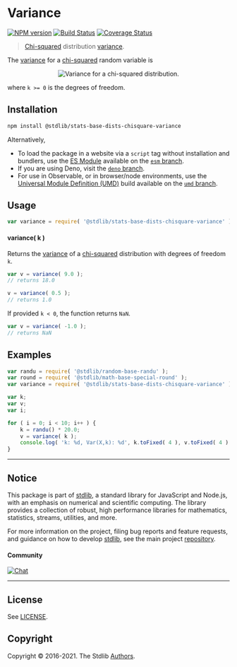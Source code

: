 <!--

@license Apache-2.0

Copyright (c) 2018 The Stdlib Authors.

Licensed under the Apache License, Version 2.0 (the "License");
you may not use this file except in compliance with the License.
You may obtain a copy of the License at

   http://www.apache.org/licenses/LICENSE-2.0

Unless required by applicable law or agreed to in writing, software
distributed under the License is distributed on an "AS IS" BASIS,
WITHOUT WARRANTIES OR CONDITIONS OF ANY KIND, either express or implied.
See the License for the specific language governing permissions and
limitations under the License.

-->

# Variance

[![NPM version][npm-image]][npm-url] [![Build Status][test-image]][test-url] [![Coverage Status][coverage-image]][coverage-url] <!-- [![dependencies][dependencies-image]][dependencies-url] -->

> [Chi-squared][chisquare-distribution] distribution [variance][variance].

<!-- Section to include introductory text. Make sure to keep an empty line after the intro `section` element and another before the `/section` close. -->

<section class="intro">

The [variance][variance] for a [chi-squared][chisquare-distribution] random variable is

<!-- <equation class="equation" label="eq:variance" align="center" raw="\operatorname{Var}\left( X \right) = 2k" alt="Variance for a chi-squared distribution."> -->

<div class="equation" align="center" data-raw-text="\operatorname{Var}\left( X \right) = 2k" data-equation="eq:variance">
    <img src="https://cdn.jsdelivr.net/gh/stdlib-js/stdlib@51534079fef45e990850102147e8945fb023d1d0/lib/node_modules/@stdlib/stats/base/dists/chisquare/variance/docs/img/equation_variance.svg" alt="Variance for a chi-squared distribution.">
    <br>
</div>

<!-- </equation> -->

where `k >= 0` is the degrees of freedom.

</section>

<!-- /.intro -->

<!-- Package usage documentation. -->

<section class="installation">

## Installation

```bash
npm install @stdlib/stats-base-dists-chisquare-variance
```

Alternatively,

-   To load the package in a website via a `script` tag without installation and bundlers, use the [ES Module][es-module] available on the [`esm` branch][esm-url].
-   If you are using Deno, visit the [`deno` branch][deno-url].
-   For use in Observable, or in browser/node environments, use the [Universal Module Definition (UMD)][umd] build available on the [`umd` branch][umd-url].

</section>

<section class="usage">

## Usage

```javascript
var variance = require( '@stdlib/stats-base-dists-chisquare-variance' );
```

#### variance( k )

Returns the [variance][variance] of a [chi-squared][chisquare-distribution] distribution with degrees of freedom `k`.

```javascript
var v = variance( 9.0 );
// returns 18.0

v = variance( 0.5 );
// returns 1.0
```

If provided `k < 0`, the function returns `NaN`.

```javascript
var v = variance( -1.0 );
// returns NaN
```

</section>

<!-- /.usage -->

<!-- Package usage notes. Make sure to keep an empty line after the `section` element and another before the `/section` close. -->

<section class="notes">

</section>

<!-- /.notes -->

<!-- Package usage examples. -->

<section class="examples">

## Examples

<!-- eslint no-undef: "error" -->

```javascript
var randu = require( '@stdlib/random-base-randu' );
var round = require( '@stdlib/math-base-special-round' );
var variance = require( '@stdlib/stats-base-dists-chisquare-variance' );

var k;
var v;
var i;

for ( i = 0; i < 10; i++ ) {
    k = randu() * 20.0;
    v = variance( k );
    console.log( 'k: %d, Var(X,k): %d', k.toFixed( 4 ), v.toFixed( 4 ) );
}
```

</section>

<!-- /.examples -->

<!-- Section to include cited references. If references are included, add a horizontal rule *before* the section. Make sure to keep an empty line after the `section` element and another before the `/section` close. -->

<section class="references">

</section>

<!-- /.references -->

<!-- Section for related `stdlib` packages. Do not manually edit this section, as it is automatically populated. -->

<section class="related">

</section>

<!-- /.related -->

<!-- Section for all links. Make sure to keep an empty line after the `section` element and another before the `/section` close. -->


<section class="main-repo" >

* * *

## Notice

This package is part of [stdlib][stdlib], a standard library for JavaScript and Node.js, with an emphasis on numerical and scientific computing. The library provides a collection of robust, high performance libraries for mathematics, statistics, streams, utilities, and more.

For more information on the project, filing bug reports and feature requests, and guidance on how to develop [stdlib][stdlib], see the main project [repository][stdlib].

#### Community

[![Chat][chat-image]][chat-url]

---

## License

See [LICENSE][stdlib-license].


## Copyright

Copyright &copy; 2016-2021. The Stdlib [Authors][stdlib-authors].

</section>

<!-- /.stdlib -->

<!-- Section for all links. Make sure to keep an empty line after the `section` element and another before the `/section` close. -->

<section class="links">

[npm-image]: http://img.shields.io/npm/v/@stdlib/stats-base-dists-chisquare-variance.svg
[npm-url]: https://npmjs.org/package/@stdlib/stats-base-dists-chisquare-variance

[test-image]: https://github.com/stdlib-js/stats-base-dists-chisquare-variance/actions/workflows/test.yml/badge.svg
[test-url]: https://github.com/stdlib-js/stats-base-dists-chisquare-variance/actions/workflows/test.yml

[coverage-image]: https://img.shields.io/codecov/c/github/stdlib-js/stats-base-dists-chisquare-variance/main.svg
[coverage-url]: https://codecov.io/github/stdlib-js/stats-base-dists-chisquare-variance?branch=main

<!--

[dependencies-image]: https://img.shields.io/david/stdlib-js/stats-base-dists-chisquare-variance.svg
[dependencies-url]: https://david-dm.org/stdlib-js/stats-base-dists-chisquare-variance/main

-->

[umd]: https://github.com/umdjs/umd
[es-module]: https://developer.mozilla.org/en-US/docs/Web/JavaScript/Guide/Modules

[deno-url]: https://github.com/stdlib-js/stats-base-dists-chisquare-variance/tree/deno
[umd-url]: https://github.com/stdlib-js/stats-base-dists-chisquare-variance/tree/umd
[esm-url]: https://github.com/stdlib-js/stats-base-dists-chisquare-variance/tree/esm

[chat-image]: https://img.shields.io/gitter/room/stdlib-js/stdlib.svg
[chat-url]: https://gitter.im/stdlib-js/stdlib/

[stdlib]: https://github.com/stdlib-js/stdlib

[stdlib-authors]: https://github.com/stdlib-js/stdlib/graphs/contributors

[stdlib-license]: https://raw.githubusercontent.com/stdlib-js/stats-base-dists-chisquare-variance/main/LICENSE

[chisquare-distribution]: https://en.wikipedia.org/wiki/Chi-squared_distribution

[variance]: https://en.wikipedia.org/wiki/Variance

</section>

<!-- /.links -->
